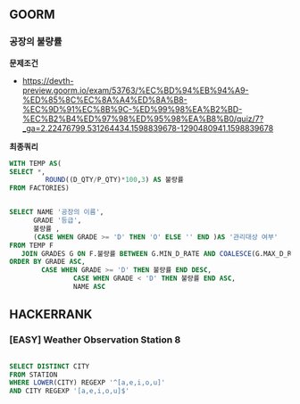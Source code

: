 ## GOORM
### 공장의 불량률
**문제조건**
- https://devth-preview.goorm.io/exam/53763/%EC%BD%94%EB%94%A9-%ED%85%8C%EC%8A%A4%ED%8A%B8-%EC%9D%91%EC%8B%9C-%ED%99%98%EA%B2%BD-%EC%B2%B4%ED%97%98%ED%95%98%EA%B8%B0/quiz/7?_ga=2.22476799.531264434.1598839678-1290480941.1598839678

**최종쿼리**
```SQL
WITH TEMP AS(
SELECT *,
         ROUND((D_QTY/P_QTY)*100,3) AS 불량률
FROM FACTORIES)


SELECT NAME '공장의 이름',
      GRADE '등급', 
      불량률 ,
      (CASE WHEN GRADE >= 'D' THEN 'O' ELSE '' END )AS '관리대상 여부'
FROM TEMP F
   JOIN GRADES G ON F.불량률 BETWEEN G.MIN_D_RATE AND COALESCE(G.MAX_D_RATE,9999)
ORDER BY GRADE ASC, 
        CASE WHEN GRADE >= 'D' THEN 불량률 END DESC, 
				CASE WHEN GRADE < 'D' THEN 불량률 END ASC, 
				NAME ASC 
```

## HACKERRANK
### [EASY] Weather Observation Station 8
```sql

SELECT DISTINCT CITY
FROM STATION 
WHERE LOWER(CITY) REGEXP '^[a,e,i,o,u]' 
AND CITY REGEXP '[a,e,i,o,u]$'
```
